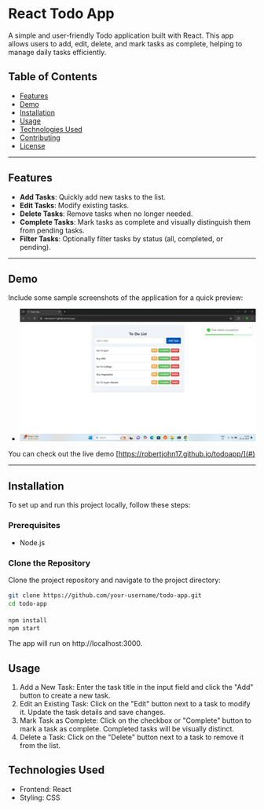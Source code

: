# React Todo App

A simple and user-friendly Todo application built with React. This app allows users to add, edit, delete, and mark tasks as complete, helping to manage daily tasks efficiently.

## Table of Contents

- [Features](#features)
- [Demo](#demo)
- [Installation](#installation)
- [Usage](#usage)
- [Technologies Used](#technologies-used)
- [Contributing](#contributing)
- [License](#license)

---

## Features

- **Add Tasks**: Quickly add new tasks to the list.
- **Edit Tasks**: Modify existing tasks.
- **Delete Tasks**: Remove tasks when no longer needed.
- **Complete Tasks**: Mark tasks as complete and visually distinguish them from pending tasks.
- **Filter Tasks**: Optionally filter tasks by status (all, completed, or pending).

---

## Demo

Include some sample screenshots of the application for a quick preview:

- ![Todo List view](./public/home.png)

You can check out the live demo [https://robertjohn17.github.io/todoapp/](#)

---

## Installation

To set up and run this project locally, follow these steps:

### Prerequisites

- Node.js

### Clone the Repository

Clone the project repository and navigate to the project directory:

```bash
git clone https://github.com/your-username/todo-app.git
cd todo-app

npm install
npm start

```
The app will run on http://localhost:3000.

## Usage 

1. Add a New Task: Enter the task title in the input field and click the "Add" button to create a new task.
2. Edit an Existing Task: Click on the "Edit" button next to a task to modify it. Update the task details and save changes.
3. Mark Task as Complete: Click on the checkbox or "Complete" button to mark a task as complete. Completed tasks will be visually distinct.
4. Delete a Task: Click on the "Delete" button next to a task to remove it from the list.

## Technologies Used

- Frontend: React
- Styling: CSS



